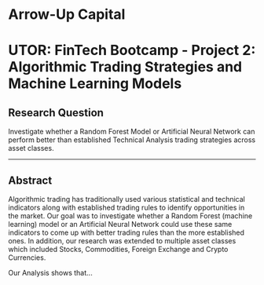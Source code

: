 # **Arrow-Up Capital**

 **UTOR: FinTech Bootcamp - Project 2: Algorithmic Trading Strategies and Machine Learning Models**
=======

## **Research Question**

Investigate whether a Random Forest Model or Artificial Neural Network can perform better than established Technical Analysis trading strategies across asset classes.

---
## **Abstract**

Algorithmic trading has traditionally used various statistical and technical indicators along with established trading rules to identify opportunities in the market. Our goal was to investigate whether a Random Forest (machine learning) model or an Artificial Neural Network could use these same indicators to come up with better trading rules than the more established ones. In addition, our research was extended to multiple asset classes which included Stocks, Commodities, Foreign Exchange and Crypto Currencies. 

Our Analysis shows that...